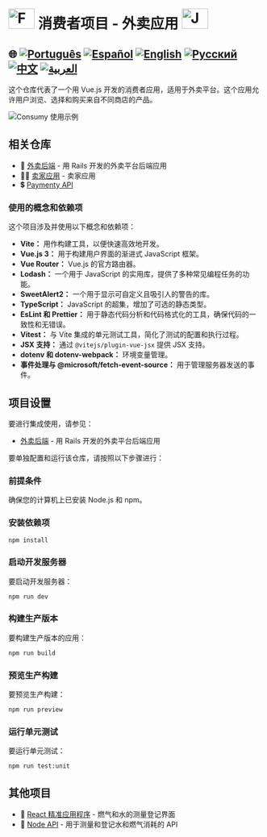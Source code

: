 # <img src="https://encrypted-tbn0.gstatic.com/images?q=tbn:ANd9GcTchGHKMA3VyA1ySh2ITWb0CIm_cnhF1cGvlQ&s" alt="Full Stack Projects" width="52" height="40" /> 消费者项目 - 外卖应用 <img src="https://encrypted-tbn0.gstatic.com/images?q=tbn:ANd9GcTchGHKMA3VyA1ySh2ITWb0CIm_cnhF1cGvlQ&s" alt="Java Projects Logo" width="52" height="40" /> 

## 🌐 [![Português](https://img.shields.io/badge/Português-green)](https://github.com/SamuelRocha91/consumy/blob/main/README.md) [![Español](https://img.shields.io/badge/Español-yellow)](https://github.com/SamuelRocha91/consumy/blob/main/README_es.md) [![English](https://img.shields.io/badge/English-blue)](https://github.com/SamuelRocha91/consumy/blob/main/README_en.md) [![Русский](https://img.shields.io/badge/Русский-lightgrey)](https://github.com/SamuelRocha91/consumy/blob/main/README_ru.md) [![中文](https://img.shields.io/badge/中文-red)](https://github.com/SamuelRocha91/consumy/blob/main/README_ch.md) [![العربية](https://img.shields.io/badge/العربية-orange)](https://github.com/SamuelRocha91/consumy/blob/main/README_ar.md)

这个仓库代表了一个用 Vue.js 开发的消费者应用，适用于外卖平台。这个应用允许用户浏览、选择和购买来自不同商店的产品。

![Consumy 使用示例](./assets/consumy.gif)

## 相关仓库

- 💎 [外卖后端](https://github.com/SamuelRocha91/delivery_back) - 用 Rails 开发的外卖平台后端应用
- 👨‍💼 [卖家应用](https://github.com/SamuelRocha91/seller_application) - 卖家应用
- 💲 [Paymenty API](https://github.com/SamuelRocha91/paymenty)

### 使用的概念和依赖项

这个项目涉及并使用以下概念和依赖项：

- **Vite：** 用作构建工具，以便快速高效地开发。
- **Vue.js 3：** 用于构建用户界面的渐进式 JavaScript 框架。
- **Vue Router：** Vue.js 的官方路由器。
- **Lodash：** 一个用于 JavaScript 的实用库，提供了多种常见编程任务的功能。
- **SweetAlert2：** 一个用于显示可自定义且吸引人的警告的库。
- **TypeScript：** JavaScript 的超集，增加了可选的静态类型。
- **EsLint 和 Prettier：** 用于静态代码分析和代码格式化的工具，确保代码的一致性和无错误。
- **Vitest：** 与 Vite 集成的单元测试工具，简化了测试的配置和执行过程。
- **JSX 支持：** 通过 `@vitejs/plugin-vue-jsx` 提供 JSX 支持。
- **dotenv 和 dotenv-webpack：** 环境变量管理。
- **事件处理与 @microsoft/fetch-event-source：** 用于管理服务器发送的事件。

## 项目设置

要进行集成使用，请参见：

- [外卖后端](https://github.com/SamuelRocha91/delivery_back) - 用 Rails 开发的外卖平台后端应用

要单独配置和运行该仓库，请按照以下步骤进行：

### 前提条件

确保您的计算机上已安装 Node.js 和 npm。

### 安装依赖项

```sh
npm install
```

### 启动开发服务器

要启动开发服务器：

```sh
npm run dev
```

### 构建生产版本

要构建生产版本的应用：

```sh
npm run build
```

### 预览生产构建

要预览生产构建：

```sh
npm run preview
```

### 运行单元测试

要运行单元测试：

```sh
npm run test:unit
```

## 其他项目

- 📏 [React 精准应用程序](https://github.com/SamuelRocha91/precisionReactApplication/blob/main/README_ch.md) - 燃气和水的测量登记界面
- 🤖 [Node API](https://github.com/SamuelRocha91/apiMeasureWaterAndGas/blob/main/README_ch.md) - 用于测量和登记水和燃气消耗的 API
